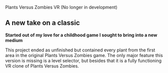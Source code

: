 Plants Versus Zombies VR (No longer in development)

## A new take on a classic
**Started out of my love for a childhood game I sought to bring into a new medium**

This project ended as unfinished but contained every plant from the first area in the original Plants Versus Zombies game. The only major feature this version is missing is a level selector, but besides that it is a fully functioning VR clone of Plants Versus Zombies.
